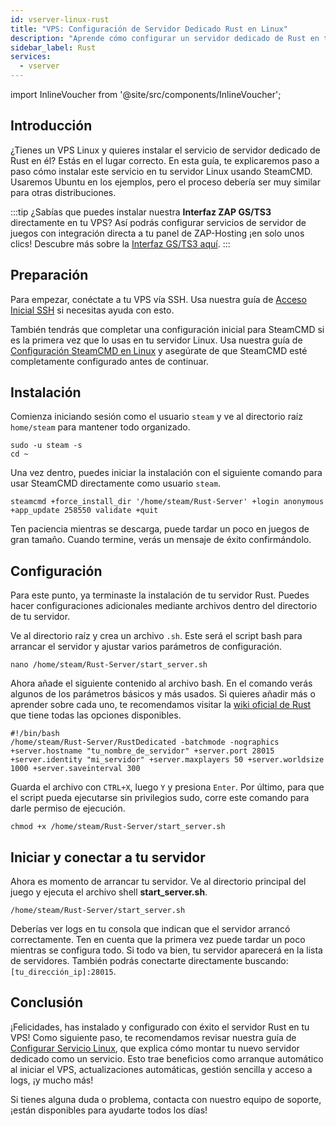 ```yaml
---
id: vserver-linux-rust
title: "VPS: Configuración de Servidor Dedicado Rust en Linux"
description: "Aprende cómo configurar un servidor dedicado de Rust en tu VPS Linux usando SteamCMD para un alquiler de servidores sin complicaciones → Descubre más ahora"
sidebar_label: Rust
services:
  - vserver
---
```


import InlineVoucher from '@site/src/components/InlineVoucher';

## Introducción

¿Tienes un VPS Linux y quieres instalar el servicio de servidor dedicado de Rust en él? Estás en el lugar correcto. En esta guía, te explicaremos paso a paso cómo instalar este servicio en tu servidor Linux usando SteamCMD. Usaremos Ubuntu en los ejemplos, pero el proceso debería ser muy similar para otras distribuciones.

:::tip
¿Sabías que puedes instalar nuestra **Interfaz ZAP GS/TS3** directamente en tu VPS? Así podrás configurar servicios de servidor de juegos con integración directa a tu panel de ZAP-Hosting ¡en solo unos clics! Descubre más sobre la [Interfaz GS/TS3 aquí](vserver-linux-gs-interface.md).
:::

<InlineVoucher />

## Preparación

Para empezar, conéctate a tu VPS vía SSH. Usa nuestra guía de [Acceso Inicial SSH](vserver-linux-ssh.md) si necesitas ayuda con esto.

También tendrás que completar una configuración inicial para SteamCMD si es la primera vez que lo usas en tu servidor Linux. Usa nuestra guía de [Configuración SteamCMD en Linux](vserver-linux-steamcmd.md) y asegúrate de que SteamCMD esté completamente configurado antes de continuar.

## Instalación

Comienza iniciando sesión como el usuario `steam` y ve al directorio raíz `home/steam` para mantener todo organizado.
```
sudo -u steam -s
cd ~
```

Una vez dentro, puedes iniciar la instalación con el siguiente comando para usar SteamCMD directamente como usuario `steam`.
```
steamcmd +force_install_dir '/home/steam/Rust-Server' +login anonymous +app_update 258550 validate +quit
```

Ten paciencia mientras se descarga, puede tardar un poco en juegos de gran tamaño. Cuando termine, verás un mensaje de éxito confirmándolo.

## Configuración

Para este punto, ya terminaste la instalación de tu servidor Rust. Puedes hacer configuraciones adicionales mediante archivos dentro del directorio de tu servidor.

Ve al directorio raíz y crea un archivo `.sh`. Este será el script bash para arrancar el servidor y ajustar varios parámetros de configuración.
```
nano /home/steam/Rust-Server/start_server.sh
```

Ahora añade el siguiente contenido al archivo bash. En el comando verás algunos de los parámetros básicos y más usados. Si quieres añadir más o aprender sobre cada uno, te recomendamos visitar la [wiki oficial de Rust](https://wiki.facepunch.com/rust/Creating-a-server#startingtheserver) que tiene todas las opciones disponibles.
```
#!/bin/bash
/home/steam/Rust-Server/RustDedicated -batchmode -nographics +server.hostname "tu_nombre_de_servidor" +server.port 28015 +server.identity "mi_servidor" +server.maxplayers 50 +server.worldsize 1000 +server.saveinterval 300
```

Guarda el archivo con `CTRL+X`, luego `Y` y presiona `Enter`. Por último, para que el script pueda ejecutarse sin privilegios sudo, corre este comando para darle permiso de ejecución.
```
chmod +x /home/steam/Rust-Server/start_server.sh
```

## Iniciar y conectar a tu servidor

Ahora es momento de arrancar tu servidor. Ve al directorio principal del juego y ejecuta el archivo shell **start_server.sh**.
```
/home/steam/Rust-Server/start_server.sh
```

Deberías ver logs en tu consola que indican que el servidor arrancó correctamente. Ten en cuenta que la primera vez puede tardar un poco mientras se configura todo. Si todo va bien, tu servidor aparecerá en la lista de servidores. También podrás conectarte directamente buscando: `[tu_dirección_ip]:28015`.

## Conclusión

¡Felicidades, has instalado y configurado con éxito el servidor Rust en tu VPS! Como siguiente paso, te recomendamos revisar nuestra guía de [Configurar Servicio Linux](vserver-linux-create-gameservice.md), que explica cómo montar tu nuevo servidor dedicado como un servicio. Esto trae beneficios como arranque automático al iniciar el VPS, actualizaciones automáticas, gestión sencilla y acceso a logs, ¡y mucho más!

Si tienes alguna duda o problema, contacta con nuestro equipo de soporte, ¡están disponibles para ayudarte todos los días!

<InlineVoucher />